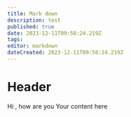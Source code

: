 ```yaml
---
title: Mark down
description: test
published: true
date: 2023-12-11T09:58:24.219Z
tags: 
editor: markdown
dateCreated: 2023-12-11T09:58:24.219Z
---
```


# Header

Hi , how are you
Your content here